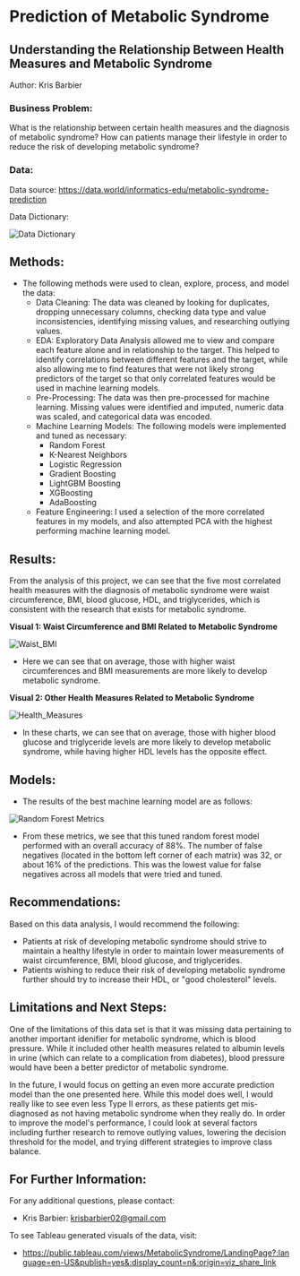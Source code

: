 # Prediction of Metabolic Syndrome

## Understanding the Relationship Between Health Measures and Metabolic Syndrome

Author: Kris Barbier

### Business Problem:

What is the relationship between certain health measures and the diagnosis of metabolic syndrome?
How can patients manage their lifestyle in order to reduce the risk of developing metabolic syndrome?

### Data:

Data source: https://data.world/informatics-edu/metabolic-syndrome-prediction

Data Dictionary:

![Data Dictionary](https://github.com/krisbarbier/Prediction-of-Metabolic-Syndrome/assets/134635095/412cc5dc-a38a-41e7-83fa-fceead148905)

## Methods:

- The following methods were used to clean, explore, process, and model the data:
  - Data Cleaning: The data was cleaned by looking for duplicates, dropping unnecessary columns, checking data type and value inconsistencies, identifying missing values, and researching outlying values.
  - EDA: Exploratory Data Analysis allowed me to view and compare each feature alone and in relationship to the target. This helped to identify correlations between different features and the target, while also allowing me to find features that were not likely strong predictors of the target so that only correlated features would be used in machine learning models.
  - Pre-Processing: The data was then pre-processed for machine learning. Missing values were identified and imputed, numeric data was scaled, and categorical data was encoded.
  - Machine Learning Models: The following models were implemented and tuned as necessary:
      - Random Forest
      - K-Nearest Neighbors
      - Logistic Regression
      - Gradient Boosting
      - LightGBM Boosting
      - XGBoosting
      - AdaBoosting
  - Feature Engineering: I used a selection of the more correlated features in my models, and also attempted PCA with the highest performing machine learning model.

## Results:

From the analysis of this project, we can see that the five most correlated health measures with the diagnosis of metabolic syndrome were waist circumference, BMI, blood glucose, HDL, and triglycerides, which is consistent with the research that exists for metabolic syndrome. 

**Visual 1: Waist Circumference and BMI Related to Metabolic Syndrome**

![Waist_BMI](https://github.com/krisbarbier/Prediction-of-Metabolic-Syndrome/assets/134635095/0b8ca348-da34-421a-99be-161708301690)

- Here we can see that on average, those with higher waist circumferences and BMI measurements are more likely to develop metabolic syndrome.

**Visual 2: Other Health Measures Related to Metabolic Syndrome**

![Health_Measures](https://github.com/krisbarbier/Prediction-of-Metabolic-Syndrome/assets/134635095/52b92642-31ef-408b-9b89-9807757028e6)

- In these charts, we can see that on average, those with higher blood glucose and triglyceride levels are more likely to develop metabolic syndrome, while having higher HDL levels has the opposite effect.

## Models:

- The results of the best machine learning model are as follows:

![Random Forest Metrics](https://github.com/krisbarbier/Prediction-of-Metabolic-Syndrome/assets/134635095/630d96c4-a0cf-4bc3-96d4-c5a55ba06a09)

- From these metrics, we see that this tuned random forest model performed with an overall accuracy of 88%. The number of false negatives (located in the bottom left corner of each matrix) was 32, or about 16% of the predictions. This was the lowest value for false negatives across all models that were tried and tuned.

## Recommendations:

Based on this data analysis, I would recommend the following:

  - Patients at risk of developing metabolic syndrome should strive to maintain a healthy lifestyle in order to maintain lower measurements of waist circumference, BMI, blood glucose, and triglycerides.
  - Patients wishing to reduce their risk of developing metabolic syndrome further should try to increase their HDL, or "good cholesterol" levels.

## Limitations and Next Steps:

One of the limitations of this data set is that it was missing data pertaining to another important idenifier for metabolic syndrome, which is blood pressure. While it included other health measures related to albumin levels in urine (which can relate to a complication from diabetes), blood pressure would have been a better predictor of metabolic syndrome.

In the future, I would focus on getting an even more accurate prediction model than the one presented here. While this model does well, I would really like to see even less Type II errors, as these patients get mis-diagnosed as not having metabolic syndrome when they really do. In order to improve the model's performance, I could look at several factors including further research to remove outlying values, lowering the decision threshold for the model, and trying different strategies to improve class balance.

## For Further Information:

For any additional questions, please contact:

- Kris Barbier: krisbarbier02@gmail.com

To see Tableau generated visuals of the data, visit:
- https://public.tableau.com/views/MetabolicSyndrome/LandingPage?:language=en-US&publish=yes&:display_count=n&:origin=viz_share_link 
